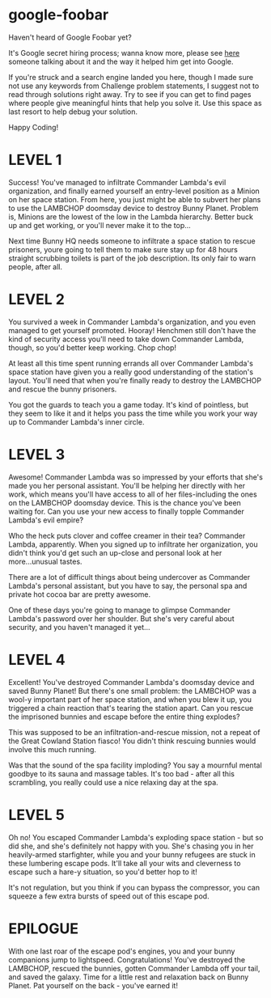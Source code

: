 # google-foobar

Haven't heard of Google Foobar yet? 

It's Google secret hiring process; wanna know more, please see [here](https://thehustle.co/the-secret-google-interview-that-landed-me-a-job) someone talking about it and the way it helped him get into Google.

If you're struck and a search engine landed you here, though I made sure not use any keywords from Challenge problem statements, I suggest not to read through solutions right away. Try to see if you can get to find pages where people give meaningful hints that help you solve it. Use this space as last resort to help debug your solution.

Happy Coding!


LEVEL 1
=======

Success! You've managed to infiltrate Commander Lambda's evil organization, and finally earned yourself an entry-level position as a Minion on her space station. From here, you just might be able to subvert her plans to use the LAMBCHOP doomsday device to destroy Bunny Planet. Problem is, Minions are the lowest of the low in the Lambda hierarchy. Better buck up and get working, or you'll never make it to the top...

Next time Bunny HQ needs someone to infiltrate a space station to rescue prisoners, youre going to tell them to make sure stay up for 48 hours straight scrubbing toilets is part of the job description. Its only fair to warn people, after all.

LEVEL 2
=======

You survived a week in Commander Lambda's organization, and you even managed to get yourself promoted. Hooray! Henchmen still don't have the kind of security access you'll need to take down Commander Lambda, though, so you'd better keep working. Chop chop!

At least all this time spent running errands all over Commander Lambda's space station have given you a really good understanding of the station's layout. You'll need that when you're finally ready to destroy the LAMBCHOP and rescue the bunny prisoners.

You got the guards to teach you a game today. It's kind of pointless, but they seem to like it and it helps you pass the time while you work your way up to Commander Lambda's inner circle.

LEVEL 3
=======

Awesome! Commander Lambda was so impressed by your efforts that she's made you her personal assistant. You'll be helping her directly with her work, which means you'll have access to all of her files-including the ones on the LAMBCHOP doomsday device. This is the chance you've been waiting for. Can you use your new access to finally topple Commander Lambda's evil empire?

Who the heck puts clover and coffee creamer in their tea? Commander Lambda, apparently. When you signed up to infiltrate her organization, you didn't think you'd get such an up-close and personal look at her more...unusual tastes.

There are a lot of difficult things about being undercover as Commander Lambda's personal assistant, but you have to say, the personal spa and private hot cocoa bar are pretty awesome.

One of these days you're going to manage to glimpse Commander Lambda's password over her shoulder. But she's very careful about security, and you haven't managed it yet...

LEVEL 4
=======

Excellent! You've destroyed Commander Lambda's doomsday device and saved Bunny Planet! But there's one small problem: the LAMBCHOP was a wool-y important part of her space station, and when you blew it up, you triggered a chain reaction that's tearing the station apart. Can you rescue the imprisoned bunnies and escape before the entire thing explodes?

This was supposed to be an infiltration-and-rescue mission, not a repeat of the Great Cowland Station fiasco! You didn't think rescuing bunnies would involve this much running.

Was that the sound of the spa facility imploding? You say a mournful mental goodbye to its sauna and massage tables. It's too bad - after all this scrambling, you really could use a nice relaxing day at the spa.

LEVEL 5
=======

Oh no! You escaped Commander Lambda's exploding space station - but so did she, and she's definitely not happy with you. She's chasing you in her heavily-armed starfighter, while you and your bunny refugees are stuck in these lumbering escape pods. It'll take all your wits and cleverness to escape such a hare-y situation, so you'd better hop to it!

It's not regulation, but you think if you can bypass the compressor, you can squeeze a few extra bursts of speed out of this escape pod.

EPILOGUE
========

With one last roar of the escape pod's engines, you and your bunny companions jump to lightspeed. Congratulations! You've destroyed the LAMBCHOP, rescued the bunnies, gotten Commander Lambda off your tail, and saved the galaxy. Time for a little rest and relaxation back on Bunny Planet. Pat yourself on the back - you've earned it!
